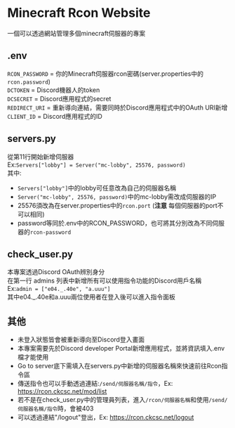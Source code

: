 # Minecraft Rcon Website
一個可以透過網站管理多個minecraft伺服器的專案

## .env
`RCON_PASSWORD` = 你的Minecraft伺服器rcon密碼(server.properties中的`rcon.password`) <br>
`DCTOKEN` = Discord機器人的token <br>
`DCSECRET` = Discord應用程式的secret <br>
`REDIRECT_URI` = 重新導向連結，需要同時於Discord應用程式中的OAuth URI新增 <br>
`CLIENT_ID` = Discord應用程式的ID <br>

## servers.py
從第11行開始新增伺服器 <br>
Ex:`Servers["lobby"] = Server("mc-lobby", 25576, password)` <br>
其中:
* `Servers["lobby"]`中的lobby可任意改為自己的伺服器名稱
* `Server("mc-lobby", 25576, password)`中的mc-lobby需改成伺服器的IP
* 25576須改為在server.properties中的`rcon.port` (**注意** 每個伺服器的port不可以相同)
* password等同於.env中的RCON_PASSWORD，也可將其分別改為不同伺服器的`rcon-password`

## check_user.py
本專案透過Discord OAuth辨別身分 <br>
在第一行 admins 列表中新增所有可以使用指令功能的Discord用戶名稱 <br>
Ex:`admin = ["e04._.40e", "a.uuu"]` <br>
其中e04._.40e和a.uuu兩位使用者在登入後可以進入指令面板

## 其他
* 未登入狀態皆會被重新導向至Discord登入畫面
* 本專案需要先於Discord developer Portal新增應用程式，並將資訊填入.env檔才能使用
* Go to server底下需填入在servers.py中新增的伺服器名稱來快速前往Rcon指令區
* 傳送指令也可以手動透過連結:`/send/伺服器名稱/指令`，Ex: https://rcon.ckcsc.net/mod/list
* 若不是在check_user.py中的管理員列表，進入`/rcon/伺服器名稱`和使用`/send/伺服器名稱/指令`時，會被403
* 可以透過連結"/logout"登出，Ex: https://rcon.ckcsc.net/logout